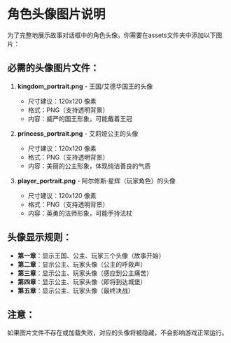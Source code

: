 # 角色头像图片说明

为了完整地展示故事对话框中的角色头像，你需要在assets文件夹中添加以下图片：

## 必需的头像图片文件：

1. **kingdom_portrait.png** - 王国/艾德华国王的头像
   - 尺寸建议：120x120 像素
   - 格式：PNG（支持透明背景）
   - 内容：威严的国王形象，可能戴着王冠

2. **princess_portrait.png** - 艾莉娅公主的头像  
   - 尺寸建议：120x120 像素
   - 格式：PNG（支持透明背景）
   - 内容：美丽的公主形象，体现纯洁善良的气质

3. **player_portrait.png** - 阿尔修斯·星辉（玩家角色）的头像
   - 尺寸建议：120x120 像素
   - 格式：PNG（支持透明背景） 
   - 内容：英勇的法师形象，可能手持法杖

## 头像显示规则：

- **第一章**：显示王国、公主、玩家三个头像（故事开始）
- **第二章**：显示公主、玩家头像（公主的呼救声）
- **第三章**：显示公主、玩家头像（感应到公主痛苦）
- **第四章**：显示公主、玩家头像（即将到达城堡）
- **第五章**：显示公主、玩家头像（最终决战）

## 注意：
如果图片文件不存在或加载失败，对应的头像将被隐藏，不会影响游戏正常运行。
